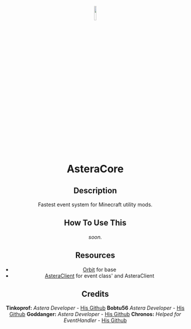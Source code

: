 <div align="center">
    <img src ="https://media.discordapp.net/attachments/1145722986410803291/1311748439096168498/image.png?ex=6749fc6e&is=6748aaee&hm=5d57e36b6008939584d07fe7d9fb7c35c4ca1eabf2f9c74b46c6d459df60ff93&=&format=webp&quality=lossless" width="10%" height="10%"/>

# AsteraCore
## Description
Fastest event system for Minecraft utility mods. 
## How To Use This
*soon.*
## Resources
- [Orbit](https://github.com/MeteorDevelopment/orbit) for base
- [AsteraClient](https://discord.gg/yMxcUfddsK) for event class' and AsteraClient
## Credits
**Tinkoprof:** *Astera Developer* - [His Github](https://github.com/Tinkoprof)
**Bobtu56** *Astera Developer* - [His Github](https://github.com/fakebobtu)
**Goddanger:** *Astera Developer* - [His Github](https://github.com/veroneco) 
**Chronos:** *Helped for EventHandler* - [His Github](https://github.com/ChronosMain)
